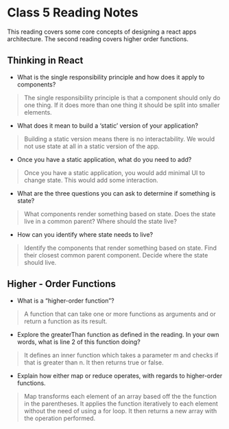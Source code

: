 # Class 5 Reading Notes

This reading covers some core concepts of designing a react apps architecture.  The second reading covers higher order functions.  

## Thinking in React

- What is the single responsibility principle and how does it apply to components?

> The single responsibility principle is that a component should only do one thing.  If it does more than one thing it should be split into smaller elements.

- What does it mean to build a ‘static’ version of your application?

> Building a static version means there is no interactability.  We would not use state at all in a static version of the app.

- Once you have a static application, what do you need to add?

> Once you have a static application, you would add minimal UI to change state.  This would add some interaction.

- What are the three questions you can ask to determine if something is state?

> What components render something based on state.
> Does the state live in a common parent?
> Where should the state live?

- How can you identify where state needs to live?

> Identify the components that render something based on state.
> Find their closest common parent component.
> Decide where the state should live.

## Higher - Order Functions

- What is a “higher-order function”?

> A function that can take one or more functions as arguments and or return a function as its result.

- Explore the greaterThan function as defined in the reading. In your own words, what is line 2 of this function doing?

> It defines an inner function which takes a parameter m and checks if that is greater than n.  It then returns true or false.

- Explain how either map or reduce operates, with regards to higher-order functions.

> Map transforms each element of an array based off the the function in the parentheses.  It applies the function iteratively to each element without the need of using a for loop.  It then returns a new array with the operation performed.